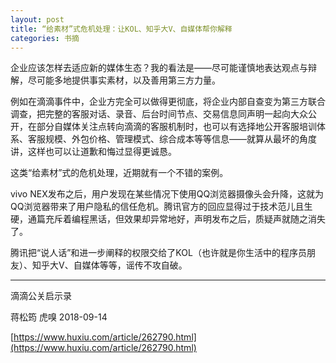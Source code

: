 ```yaml
---
layout: post
title: “给素材”式危机处理：让KOL、知乎大V、自媒体帮你解释
categories: 书摘
---
```


企业应该怎样去适应新的媒体生态？我的看法是——尽可能谨慎地表达观点与辩解，尽可能多地提供事实素材，以及善用第三方力量。

例如在滴滴事件中，企业方完全可以做得更彻底，将企业内部自查变为第三方联合调查，把完整的客服对话、录音、后台时间节点、交易信息同声明一起向大众公开，在部分自媒体关注点转向滴滴的客服机制时，也可以有选择地公开客服培训体系、客服规模、外包价格、管理模式、综合成本等等信息——就算从最坏的角度讲，这样也可以让道歉和悔过显得更诚恳。

这类“给素材”式的危机处理，近期就有一个不错的案例。

vivo NEX发布之后，用户发现在某些情况下使用QQ浏览器摄像头会升降，这就为QQ浏览器带来了用户隐私的信任危机。腾讯官方的回应显得过于技术范儿且生硬，通篇充斥着编程黑话，但效果却异常地好，声明发布之后，质疑声就随之消失了。

腾讯把“说人话”和进一步阐释的权限交给了KOL（也许就是你生活中的程序员朋友）、知乎大V、自媒体等等，谣传不攻自破。

---

滴滴公关启示录

蒋松筠 虎嗅 2018-09-14

[https://www.huxiu.com/article/262790.html](https://www.huxiu.com/article/262790.html)
